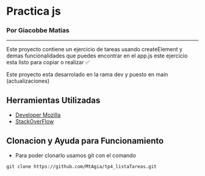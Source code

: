 # Practica js

### Por Giacobbe Matias 
____

Este proyecto contiene un ejercicio de tareas usando createElement y demas funcionalidades que puedes encontrar en el app.js este ejercicio esta listo para copiar o realizar ✅

Este proyecto esta desarrolado en la rama dev y puesto en main (actualizaciones)

## Herramientas Utilizadas
- [Developer Mozilla](https://developer.mozilla.org/es/)
- [StackOverFlow](https://stackoverflow.com/)

## Clonacion y Ayuda para Funcionamiento
- Para poder clonarlo usamos git con el comando
 ```
git clone https://github.com/MtAgia/tp4_listaTareas.git
 ```


